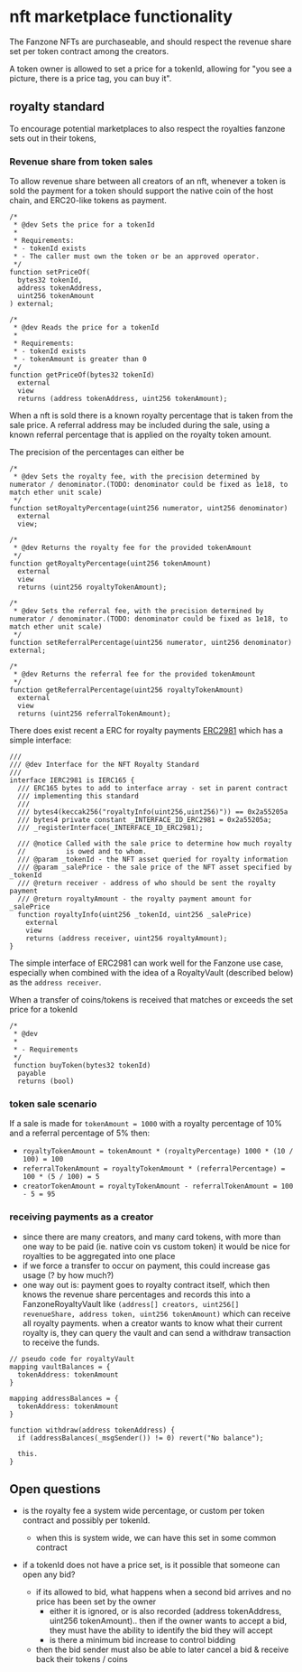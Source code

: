 # nft marketplace functionality

The Fanzone NFTs are purchaseable, and should respect the revenue share set per token contract among the creators.

A token owner is allowed to set a price for a tokenId, allowing for "you see a picture, there is a price tag, you can buy it".

## royalty standard

To encourage potential marketplaces to also respect the royalties fanzone sets out in their tokens,

### Revenue share from token sales

To allow revenue share between all creators of an nft, whenever a token is sold the payment for a token should support the native coin of the host chain, and ERC20-like tokens as payment.

```solidity
/*
 * @dev Sets the price for a tokenId
 *
 * Requirements:
 * - tokenId exists
 * - The caller must own the token or be an approved operator.
 */
function setPriceOf(
  bytes32 tokenId,
  address tokenAddress,
  uint256 tokenAmount
) external;

/*
 * @dev Reads the price for a tokenId
 *
 * Requirements:
 * - tokenId exists
 * - tokenAmount is greater than 0
 */
function getPriceOf(bytes32 tokenId)
  external
  view
  returns (address tokenAddress, uint256 tokenAmount);

```

When a nft is sold there is a known royalty percentage that is taken from the sale price. A referral address may be included during the sale, using a known referral percentage that is applied on the royalty token amount.

The precision of the percentages can either be

```solidity
/*
 * @dev Sets the royalty fee, with the precision determined by numerator / denominator.(TODO: denominator could be fixed as 1e18, to match ether unit scale)
 */
function setRoyaltyPercentage(uint256 numerator, uint256 denominator)
  external
  view;

/*
 * @dev Returns the royalty fee for the provided tokenAmount
 */
function getRoyaltyPercentage(uint256 tokenAmount)
  external
  view
  returns (uint256 royaltyTokenAmount);

/*
 * @dev Sets the referral fee, with the precision determined by numerator / denominator.(TODO: denominator could be fixed as 1e18, to match ether unit scale)
 */
function setReferralPercentage(uint256 numerator, uint256 denominator) external;

/*
 * @dev Returns the referral fee for the provided tokenAmount
 */
function getReferralPercentage(uint256 royaltyTokenAmount)
  external
  view
  returns (uint256 referralTokenAmount);

```

There does exist recent a ERC for royalty payments [ERC2981](https://github.com/ethereum/EIPs/blob/master/EIPS/eip-2981.md) which has a simple interface:

```solidity
///
/// @dev Interface for the NFT Royalty Standard
///
interface IERC2981 is IERC165 {
  /// ERC165 bytes to add to interface array - set in parent contract
  /// implementing this standard
  ///
  /// bytes4(keccak256("royaltyInfo(uint256,uint256)")) == 0x2a55205a
  /// bytes4 private constant _INTERFACE_ID_ERC2981 = 0x2a55205a;
  /// _registerInterface(_INTERFACE_ID_ERC2981);

  /// @notice Called with the sale price to determine how much royalty
  //          is owed and to whom.
  /// @param _tokenId - the NFT asset queried for royalty information
  /// @param _salePrice - the sale price of the NFT asset specified by _tokenId
  /// @return receiver - address of who should be sent the royalty payment
  /// @return royaltyAmount - the royalty payment amount for _salePrice
  function royaltyInfo(uint256 _tokenId, uint256 _salePrice)
    external
    view
    returns (address receiver, uint256 royaltyAmount);
}

```

The simple interface of ERC2981 can work well for the Fanzone use case, especially when combined with the idea of a RoyaltyVault (described below) as the `address receiver`.

When a transfer of coins/tokens is received that matches or exceeds the set price for a tokenId

```solidity
/*
 * @dev
 *
 * - Requirements
 */
 function buyToken(bytes32 tokenId)
  payable
  returns (bool)
```

### token sale scenario

If a sale is made for `tokenAmount = 1000` with a royalty percentage of 10% and a referral percentage of 5% then:

- `royaltyTokenAmount = tokenAmount * (royaltyPercentage) 1000 * (10 / 100) = 100`
- `referralTokenAmount = royaltyTokenAmount * (referralPercentage) = 100 * (5 / 100) = 5`
- `creatorTokenAmount = royaltyTokenAmount - referralTokenAmount = 100 - 5 = 95`

### receiving payments as a creator

- since there are many creators, and many card tokens, with more than one way to be paid (ie. native coin vs custom token) it would be nice for royalties to be aggregated into one place
- if we force a transfer to occur on payment, this could increase gas usage (? by how much?)
- one way out is: payment goes to royalty contract itself, which then knows the revenue share percentages and records this into a FanzoneRoyaltyVault like `(address[] creators, uint256[] revenueShare, address token, uint256 tokenAmount)` which can receive all royalty payments. when a creator wants to know what their current royalty is, they can query the vault and can send a withdraw transaction to receive the funds.

```
// pseudo code for royaltyVault
mapping vaultBalances = {
  tokenAddress: tokenAmount
}

mapping addressBalances = {
  tokenAddress: tokenAmount
}

function withdraw(address tokenAddress) {
  if (addressBalances(_msgSender()) != 0) revert("No balance");

  this.
}
```

## Open questions

- is the royalty fee a system wide percentage, or custom per token contract and possibly per tokenId.

  - when this is system wide, we can have this set in some common contract

- if a tokenId does not have a price set, is it possible that someone can open any bid?
  - if its allowed to bid, what happens when a second bid arrives and no price has been set by the owner
    - either it is ignored, or is also recorded (address tokenAddress, uint256 tokenAmount).. then if the owner wants to accept a bid, they must have the ability to identify the bid they will accept
    - is there a minimum bid increase to control bidding
  - then the bid sender must also be able to later cancel a bid & receive back their tokens / coins
